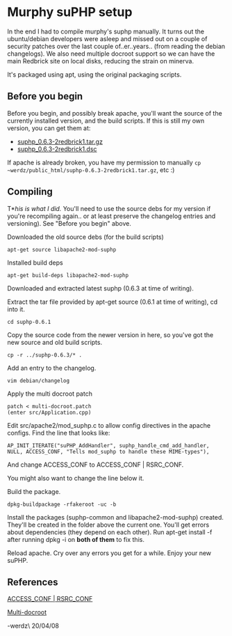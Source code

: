 # Murphy suPHP setup

In the end I had to compile murphy's suphp manually. It turns out the
ubuntu/debian developers were asleep and missed out on a couple of security
patches over the last couple of..er..years.. (from reading the debian
changelogs). We also need multiple docroot support so we can have the main
Redbrick site on local disks, reducing the strain on minerva.

It's packaged using apt, using the original packaging scripts.

## Before you begin

Before you begin, and possibly break apache, you'll want the source of the
currently installed version, and the build scripts. If this is still my own
version, you can get them at:

- [suphp_0.6.3-2redbrick1.tar.gz](http://www.redbrick.dcu.ie/~werdz/suphp_0.6.3-2redbrick1.tar.gz)
- [suphp_0.6.3-2redbrick1.dsc](http://www.redbrick.dcu.ie/~werdz/suphp_0.6.3-2redbrick1.dsc)

If apache is already broken, you have my permission to manually
`cp ~werdz/public_html/suphp-0.6.3-2redbrick1.tar.gz`, etc :)

## Compiling

T\*_his is what I did._ You'll need to use the source debs for my version if
you're recompiling again.. or at least preserve the changelog entries and
versioning). See "Before you begin" above.

Downloaded the old source debs (for the build scripts)

    apt-get source libapache2-mod-suphp

Installed build deps

    apt-get build-deps libapache2-mod-suphp

Downloaded and extracted latest suphp (0.6.3 at time of writing).

Extract the tar file provided by apt-get source (0.6.1 at time of writing), cd
into it.

    cd suphp-0.6.1

Copy the source code from the newer version in here, so you've got the new
source and old build scripts.

    cp -r ../suphp-0.6.3/* .

Add an entry to the changelog.

    vim debian/changelog

Apply the multi docroot patch

    patch < multi-docroot.patch
    (enter src/Application.cpp)

Edit src/apache2/mod_suphp.c to allow config directives in the apache configs.
Find the line that looks like:

    AP_INIT_ITERATE("suPHP_AddHandler", suphp_handle_cmd_add_handler, NULL, ACCESS_CONF, "Tells mod_suphp to handle these MIME-types"),

And change ACCESS_CONF to ACCESS_CONF | RSRC_CONF.

You might also want to change the line below it.

Build the package.

    dpkg-buildpackage -rfakeroot -uc -b

Install the packages (suphp-common and libapache2-mod-suphp) created. They'll be
created in the folder above the current one. You'll get errors about
dependencies (they depend on each other). Run apt-get install -f after running
dpkg -i on **both of them** to fix this.

Reload apache. Cry over any errors you get for a while. Enjoy your new suPHP.

## References

[ACCESS_CONF | RSRC_CONF](http://lists.marsching.com/pipermail/suphp/2005-June/000876.html)

[Multi-docroot](http://lists.marsching.com/pipermail/suphp/2006-June/001301.html)

-werdz\\ 20/04/08
